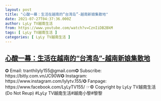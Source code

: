 ```yaml
---
layout: post
title: "心酸一幕：生活在越南的“台湾岛”-越南新娘集散地"
date: 2021-07-27T04:37:36.000Z
author: LyLy TV越南生活
from: https://www.youtube.com/watch?v=CznIiDB2BkM
tags: [ LyLy TV越南生活 ]
categories: [ LyLy TV越南生活 ]
---
```

<!--1627360656000-->
[心酸一幕：生活在越南的“台湾岛”-越南新娘集散地](https://www.youtube.com/watch?v=CznIiDB2BkM)
------

<div>
✪ Email: tranthilyly155@gmail.com✪ Subscribe: https://bitly.com.vn/JC90W✪ Instagram: https://www.instagram.com/lylytv.155/✪  Fanpage: https://www.facebook.com/LyLyTV155/ ☞© Copyright by LyLy TV越南生活 (Do Not Reup) #LyLy TV越南生活#越南小黎#黎黎
</div>
